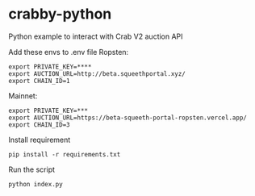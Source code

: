 # crabby-python
Python example to interact with Crab V2 auction API

Add these envs to .env file
Ropsten:

```
export PRIVATE_KEY=****
export AUCTION_URL=http://beta.squeethportal.xyz/
export CHAIN_ID=1
```

Mainnet:

```
export PRIVATE_KEY=***
export AUCTION_URL=https://beta-squeeth-portal-ropsten.vercel.app/
export CHAIN_ID=3
```

Install requirement
```
pip install -r requirements.txt
```

Run the script
```
python index.py
```
